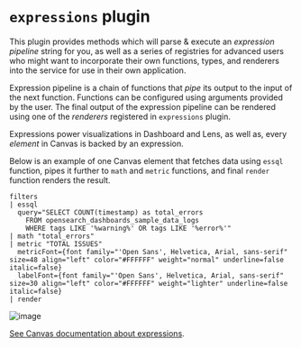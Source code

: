 # `expressions` plugin

This plugin provides methods which will parse & execute an *expression pipeline*
string for you, as well as a series of registries for advanced users who might
want to incorporate their own functions, types, and renderers into the service
for use in their own application.

Expression pipeline is a chain of functions that *pipe* its output to the
input of the next function. Functions can be configured using arguments provided
by the user. The final output of the expression pipeline can be rendered using
one of the *renderers* registered in `expressions` plugin.

Expressions power visualizations in Dashboard and Lens, as well as, every
*element* in Canvas is backed by an expression.

Below is an example of one Canvas element that fetches data using `essql` function,
pipes it further to `math` and `metric` functions, and final `render` function
renders the result.

```
filters
| essql
  query="SELECT COUNT(timestamp) as total_errors
    FROM opensearch_dashboards_sample_data_logs
    WHERE tags LIKE '%warning%' OR tags LIKE '%error%'"
| math "total_errors"
| metric "TOTAL ISSUES"
  metricFont={font family="'Open Sans', Helvetica, Arial, sans-serif" size=48 align="left" color="#FFFFFF" weight="normal" underline=false italic=false}
  labelFont={font family="'Open Sans', Helvetica, Arial, sans-serif" size=30 align="left" color="#FFFFFF" weight="lighter" underline=false italic=false}
| render
```

![image](https://user-images.githubusercontent.com/9773803/74162514-3250a880-4c21-11ea-9e68-86f66862a183.png)

[See Canvas documentation about expressions](https://www.elastic.co/guide/en/kibana/current/canvas-function-arguments.html).
